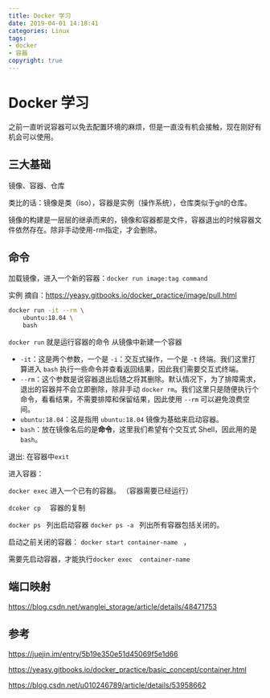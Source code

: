 ```yaml
---
title: Docker 学习
date: 2019-04-01 14:18:41
categories: Linux
tags:
- docker
- 容器
copyright: true
---
```


# Docker 学习

之前一直听说容器可以免去配置环境的麻烦，但是一直没有机会接触，现在刚好有机会可以使用。

<!--more-->

## 三大基础

镜像、容器、仓库

类比的话：镜像是类（iso），容器是实例（操作系统），仓库类似于git的仓库。

镜像的构建是一层层的继承而来的，镜像和容器都是文件，容器退出的时候容器文件依然存在。除非手动使用-rm指定，才会删除。

## 命令

加载镜像，进入一个新的容器：`docker run image:tag command`

实例 摘自：<https://yeasy.gitbooks.io/docker_practice/image/pull.html>

```bash
docker run -it --rm \
    ubuntu:18.04 \
    bash
```

`docker run` 就是运行容器的命令 从镜像中新建一个容器

- `-it`：这是两个参数，一个是 `-i`：交互式操作，一个是 `-t` 终端。我们这里打算进入 `bash` 执行一些命令并查看返回结果，因此我们需要交互式终端。
- `--rm`：这个参数是说容器退出后随之将其删除。默认情况下，为了排障需求，退出的容器并不会立即删除，除非手动 `docker rm`。我们这里只是随便执行个命令，看看结果，不需要排障和保留结果，因此使用 `--rm` 可以避免浪费空间。
- `ubuntu:18.04`：这是指用 `ubuntu:18.04` 镜像为基础来启动容器。
- `bash`：放在镜像名后的是**命令**，这里我们希望有个交互式 Shell，因此用的是 `bash`。

退出: 在容器中`exit`

进入容器：

`docker exec`  进入一个已有的容器。 （容器需要已经运行）

`dcoker cp  `  容器的复制

`docker ps ` 列出启动容器 `docker ps -a ` 列出所有容器包括关闭的。

启动之前关闭的容器： `docker start container-name ` ， 

需要先启动容器，才能执行`docker exec  container-name`

## 端口映射

<https://blog.csdn.net/wanglei_storage/article/details/48471753>

## 参考

<https://juejin.im/entry/5b19e350e51d45069f5e1d66>

<https://yeasy.gitbooks.io/docker_practice/basic_concept/container.html>

<https://blog.csdn.net/u010246789/article/details/53958662>